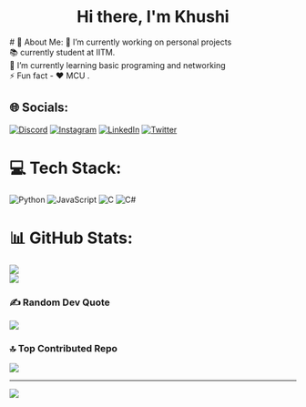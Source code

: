 <h1 align="center">Hi there, I'm Khushi </h1>
# 💫 About Me:
🔭 I’m currently working on personal projects<br>📚 currently student at IITM.<br>🌱 I’m currently learning basic programing and networking <br>⚡ Fun fact -  ❤ MCU .


## 🌐 Socials:
[![Discord](https://img.shields.io/badge/Discord-%237289DA.svg?logo=discord&logoColor=white)](https://discord.gg/https://discord.gg/rdfCrbpC) [![Instagram](https://img.shields.io/badge/Instagram-%23E4405F.svg?logo=Instagram&logoColor=white)](https://instagram.com/https://www.instagram.com/thephilomathmalik/) [![LinkedIn](https://img.shields.io/badge/LinkedIn-%230077B5.svg?logo=linkedin&logoColor=white)](https://linkedin.com/in/https://www.linkedin.com/in/malik-khushi/) [![Twitter](https://img.shields.io/badge/Twitter-%231DA1F2.svg?logo=Twitter&logoColor=white)](https://twitter.com/https://twitter.com/KhushiM20542712) 

# 💻 Tech Stack:
![Python](https://img.shields.io/badge/python-3670A0?style=for-the-badge&logo=python&logoColor=ffdd54) ![JavaScript](https://img.shields.io/badge/javascript-%23323330.svg?style=for-the-badge&logo=javascript&logoColor=%23F7DF1E) ![C](https://img.shields.io/badge/c-%2300599C.svg?style=for-the-badge&logo=c&logoColor=white) ![C#](https://img.shields.io/badge/c%23-%23239120.svg?style=for-the-badge&logo=c-sharp&logoColor=white)
# 📊 GitHub Stats:
![](https://github-readme-stats.vercel.app/api?username=MALIKKHU&theme=dark&hide_border=true&include_all_commits=true&count_private=false)<br/>
![](https://github-readme-streak-stats.herokuapp.com/?user=MALIKKHU&theme=dark&hide_border=true)<br/>


### ✍️ Random Dev Quote
![](https://quotes-github-readme.vercel.app/api?type=horizontal&theme=radical)

### 🔝 Top Contributed Repo
![](https://github-contributor-stats.vercel.app/api?username=MALIKKHU&limit=5&theme=dark&combine_all_yearly_contributions=true)

---

<a href="https://visitcount.itsvg.in">
  <img src="https://visitcount.itsvg.in/api?id=blindvision&label=Profile%20Views&color=11&icon=8&pretty=true" />
</a>

<!-- Proudly created with GPRM ( https://gprm.itsvg.in ) -->
